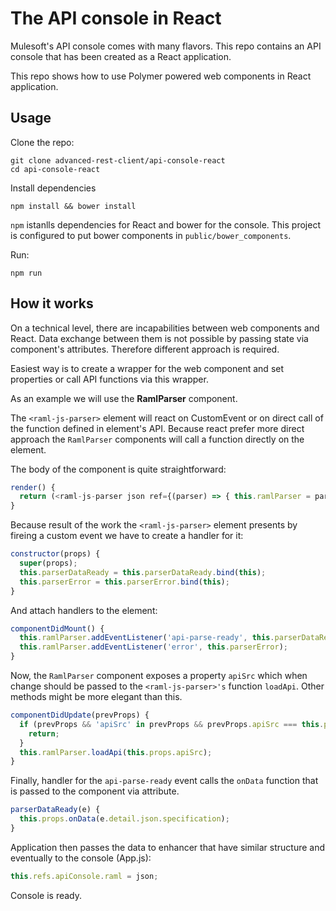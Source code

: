 # The API console in React

Mulesoft's API console comes with many flavors. This repo contains an API console that has been created as a React application.

This repo shows how to use Polymer powered web components in React application.

## Usage

Clone the repo:
```
git clone advanced-rest-client/api-console-react
cd api-console-react
```

Install dependencies

```
npm install && bower install
```

`npm` istanlls dependencies for React and bower for the console. This project is configured to put bower components in `public/bower_components`.

Run:
```
npm run
```

## How it works

On a technical level, there are incapabilities between web components and React. Data exchange between them is not possible by passing state via component's attributes. Therefore different approach is required.

Easiest way is to create a wrapper for the web component and set properties or call API functions via this wrapper.

As an example we will use the **RamlParser** component.

The `<raml-js-parser>` element will react on CustomEvent or on direct call of the function defined in element's API.
Because react prefer more direct approach the `RamlParser` components will call a function directly on the element.

The body of the component is quite straightforward:

```javascript
render() {
  return (<raml-js-parser json ref={(parser) => { this.ramlParser = parser; }}></raml-js-parser>);
}
```

Because result of the work the `<raml-js-parser>` element presents by fireing a custom event we have to create a handler for it:

```javascript
constructor(props) {
  super(props);
  this.parserDataReady = this.parserDataReady.bind(this);
  this.parserError = this.parserError.bind(this);
}
```

And attach handlers to the element:

```javascript
componentDidMount() {
  this.ramlParser.addEventListener('api-parse-ready', this.parserDataReady);
  this.ramlParser.addEventListener('error', this.parserError);
}
```

Now, the `RamlParser` component exposes a property `apiSrc` which when change should be passed to the `<raml-js-parser>'s` function `loadApi`. Other methods might be more elegant than this.

```javascript
componentDidUpdate(prevProps) {
  if (prevProps && 'apiSrc' in prevProps && prevProps.apiSrc === this.props.apiSrc) {
    return;
  }
  this.ramlParser.loadApi(this.props.apiSrc);
}
```

Finally, handler for the `api-parse-ready` event calls the `onData` function that is passed to the component via attribute.

```javascript
parserDataReady(e) {
  this.props.onData(e.detail.json.specification);
}
```

Application then passes the data to enhancer that have similar structure and eventually to the console (App.js):

```javascript
this.refs.apiConsole.raml = json;
```

Console is ready.
